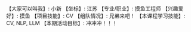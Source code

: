 【大家可以叫我】: 小新
【坐标】: 江苏
【专业/职业】: 摸鱼工程师
【兴趣爱好】: 摸鱼
【项目技能】: CV
【组队情况】: 兄弟来吧！
【本课程学习技能】: CV, NLP, LLM
【本期活动目标】: 冲冲冲！！！
